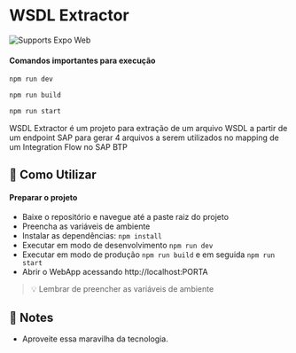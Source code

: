 # WSDL Extractor

<p>    
  <img alt="Supports Expo Web" longdesc="Supports Expo Web" src="https://img.shields.io/badge/web-4630EB.svg?style=flat-square&logo=GOOGLE-CHROME&labelColor=4285F4&logoColor=fff" />
</p>

#### Comandos importantes para execução

```sh
npm run dev
```

```sh
npm run build
```

```sh
npm run start
```

WSDL Extractor é um projeto para extração de um arquivo WSDL a partir de um endpoint SAP para gerar 4 arquivos a serem utilizados no mapping de um Integration Flow no SAP BTP

## 🚀 Como Utilizar

#### Preparar o projeto

- Baixe o repositório e navegue até a paste raiz do projeto
- Preencha as variáveis de ambiente
- Instalar as dependências: `npm install`
- Executar em modo de desenvolvimento `npm run dev`
- Executar em modo de produção `npm run build` e em seguida `npm run start`
- Abrir o WebApp acessando http://localhost:PORTA

> 💡 Lembrar de preencher as variáveis de ambiente

## 📝 Notes

- Aproveite essa maravilha da tecnologia.